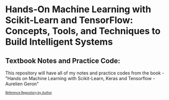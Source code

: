 # Hands-On Machine Learning with Scikit-Learn and TensorFlow: Concepts, Tools, and Techniques to Build Intelligent Systems
## Textbook Notes and Practice Code: 
 This repository will have all of my notes and practice codes from the book - "Hands on Machine Learning with Scikit-Learn, Keras and Tensorflow - Aurelien Geron" 


<sub><sup><a href="https://github.com/ageron/handson-ml2">Reference Repository by Author</a></sup></sub>

